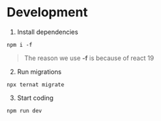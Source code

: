 # Development

1. Install dependencies

`npm i -f`

> The reason we use **-f** is because of react 19

2. Run migrations

`npx ternat migrate`

3. Start coding

`npm run dev`

